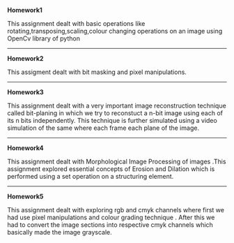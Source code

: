 **Homework1**

This assignment dealt with basic operations like rotating,transposing,scaling,colour changing operations on an image using OpenCv library of python
***
**Homework2**

This assigment dealt with bit masking and pixel manipulations.
***
**Homework3**

This assignment dealt with a very important image reconstruction technique called bit-planing in which we try to reconstuct a n-bit image using each of its n bits independently. This technique is further simulated using a video simulation of the same where each frame each plane of the image.
***
**Homework4**

This assignment dealt with Morphological Image Processing of images .This assignment explored essential concepts of Erosion and Dilation which is performed using a set operation on a structuring element.
***
**Homework5**

This assignment dealt with exploring rgb and cmyk channels where first we had use pixel manipulations and colour grading technique . After this we had to convert the image sections into respective cmyk channels which basically made the image grayscale.
